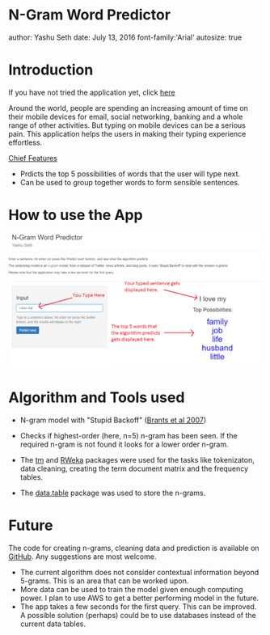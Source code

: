 N-Gram Word Predictor
========================================================
author: Yashu Seth
date: July 13, 2016
font-family:'Arial'
autosize: true

Introduction
========================================================
If you have not tried the application yet, click [here](https://yashu-seth.shinyapps.io/N-gram_Word_Predictor/)

Around the world, people are spending an increasing amount of time on their mobile devices for email, social networking, banking and a whole range of other activities. But typing on mobile devices can be a serious pain. This application helps the users in making their typing experience effortless.

<u>Chief Features</u>
- Prdicts the top 5 possibilities of words that the user will type next.
- Can be used to group together words to form sensible sentences.

How to use the App
=======================================================
![Instructions](how-to-use.png)

Algorithm and Tools used
=======================================================
- N-gram model with "Stupid Backoff" ([Brants et al 2007](http://www.cs.columbia.edu/~smaskey/CS6998-0412/supportmaterial/langmodel_mapreduce.pdf))

- Checks if highest-order (here, n=5) n-gram has been seen. If the required n-gram is not found it looks for a lower order n-gram.

- The [tm](https://cran.r-project.org/web/packages/tm/tm.pdf) and [RWeka](https://cran.r-project.org/web/packages/RWeka/index.html) packages were used for the tasks like tokenizaton, data cleaning, creating the term document matrix and the frequency tables.

- The [data.table](https://cran.r-project.org/web/packages/data.table/vignettes/datatable-intro.pdf) package was used to store the n-grams.

Future
=======================================================
The code for creating n-grams, cleaning data and prediction is available on [GitHub](https://github.com/yashu-seth/N-Gram-Word-Predictor). Any suggestions are most welcome.
- The current algorithm does not consider contextual information beyond 5-grams. This is an area that can be worked upon.
- More data can be used to train the model given enough computing power. I plan to use AWS to get a better performing model in the future.
- The app takes a few seconds for the first query. This can be improved. A possible solution (perhaps) could be to use databases instead of the current data tables.
